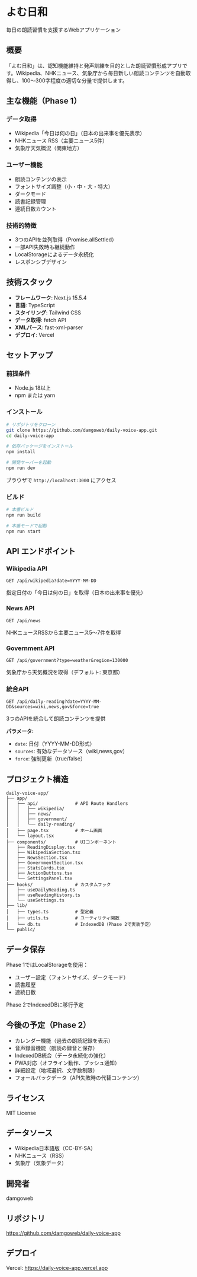 # よむ日和

毎日の朗読習慣を支援するWebアプリケーション

## 概要

「よむ日和」は、認知機能維持と発声訓練を目的とした朗読習慣形成アプリです。Wikipedia、NHKニュース、気象庁から毎日新しい朗読コンテンツを自動取得し、100〜300字程度の適切な分量で提供します。

## 主な機能（Phase 1）

### データ取得
- Wikipedia「今日は何の日」（日本の出来事を優先表示）
- NHKニュース RSS（主要ニュース5件）
- 気象庁天気概況（関東地方）

### ユーザー機能
- 朗読コンテンツの表示
- フォントサイズ調整（小・中・大・特大）
- ダークモード
- 読書記録管理
- 連続日数カウント

### 技術的特徴
- 3つのAPIを並列取得（Promise.allSettled）
- 一部API失敗時も継続動作
- LocalStorageによるデータ永続化
- レスポンシブデザイン

## 技術スタック

- **フレームワーク**: Next.js 15.5.4
- **言語**: TypeScript
- **スタイリング**: Tailwind CSS
- **データ取得**: fetch API
- **XMLパース**: fast-xml-parser
- **デプロイ**: Vercel

## セットアップ

### 前提条件
- Node.js 18以上
- npm または yarn

### インストール

```bash
# リポジトリをクローン
git clone https://github.com/damgoweb/daily-voice-app.git
cd daily-voice-app

# 依存パッケージをインストール
npm install

# 開発サーバーを起動
npm run dev
```

ブラウザで `http://localhost:3000` にアクセス

### ビルド

```bash
# 本番ビルド
npm run build

# 本番モードで起動
npm run start
```

## API エンドポイント

### Wikipedia API
```
GET /api/wikipedia?date=YYYY-MM-DD
```
指定日付の「今日は何の日」を取得（日本の出来事を優先）

### News API
```
GET /api/news
```
NHKニュースRSSから主要ニュース5〜7件を取得

### Government API
```
GET /api/government?type=weather&region=130000
```
気象庁から天気概況を取得（デフォルト: 東京都）

### 統合API
```
GET /api/daily-reading?date=YYYY-MM-DD&sources=wiki,news,gov&force=true
```
3つのAPIを統合して朗読コンテンツを提供

**パラメータ:**
- `date`: 日付（YYYY-MM-DD形式）
- `sources`: 有効なデータソース（wiki,news,gov）
- `force`: 強制更新（true/false）

## プロジェクト構造

```
daily-voice-app/
├── app/
│   ├── api/              # API Route Handlers
│   │   ├── wikipedia/
│   │   ├── news/
│   │   ├── government/
│   │   └── daily-reading/
│   ├── page.tsx          # ホーム画面
│   └── layout.tsx
├── components/           # UIコンポーネント
│   ├── ReadingDisplay.tsx
│   ├── WikipediaSection.tsx
│   ├── NewsSection.tsx
│   ├── GovernmentSection.tsx
│   ├── StatsCards.tsx
│   ├── ActionButtons.tsx
│   └── SettingsPanel.tsx
├── hooks/                # カスタムフック
│   ├── useDailyReading.ts
│   ├── useReadingHistory.ts
│   └── useSettings.ts
├── lib/
│   ├── types.ts          # 型定義
│   ├── utils.ts          # ユーティリティ関数
│   └── db.ts             # IndexedDB（Phase 2で実装予定）
└── public/
```

## データ保存

Phase 1ではLocalStorageを使用：
- ユーザー設定（フォントサイズ、ダークモード）
- 読書履歴
- 連続日数

Phase 2でIndexedDBに移行予定

## 今後の予定（Phase 2）

- カレンダー機能（過去の朗読記録を表示）
- 音声録音機能（朗読の録音と保存）
- IndexedDB統合（データ永続化の強化）
- PWA対応（オフライン動作、プッシュ通知）
- 詳細設定（地域選択、文字数制限）
- フォールバックデータ（API失敗時の代替コンテンツ）

## ライセンス

MIT License

## データソース

- Wikipedia日本語版（CC-BY-SA）
- NHKニュース（RSS）
- 気象庁（気象データ）

## 開発者

damgoweb

## リポジトリ

https://github.com/damgoweb/daily-voice-app

## デプロイ

Vercel: https://daily-voice-app.vercel.app